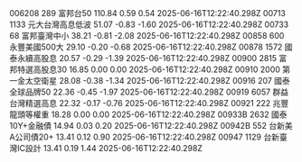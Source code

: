006208	289	富邦台50	110.84	0.59	0.54	2025-06-16T12:22:40.298Z
00713	1133	元大台灣高息低波	51.07	-0.83	-1.60	2025-06-16T12:22:40.298Z
00733	68	富邦臺灣中小	38.21	-0.81	-2.08	2025-06-16T12:22:40.298Z
00858	600	永豐美國500大	29.10	-0.20	-0.68	2025-06-16T12:22:40.298Z
00878	1572	國泰永續高股息	20.57	-0.29	-1.39	2025-06-16T12:22:40.298Z
00900	2815	富邦特選高股息30	16.85	0.00	0.00	2025-06-16T12:22:40.298Z
00910	2000	第一金太空衛星	28.08	-0.38	-1.34	2025-06-16T12:22:40.298Z
00916	207	國泰全球品牌50	22.36	-0.45	-1.97	2025-06-16T12:22:40.298Z
00919	6057	群益台灣精選高息	22.32	-0.17	-0.76	2025-06-16T12:22:40.298Z
00921	222	兆豐龍頭等權重	18.28	0.00	0.00	2025-06-16T12:22:40.298Z
00933B	2632	國泰10Y+金融債	14.94	0.03	0.20	2025-06-16T12:22:40.298Z
00942B	552	台新美A公司債20+	13.41	0.12	0.90	2025-06-16T12:22:40.298Z
00947	1129	台新臺灣IC設計	13.41	0.19	1.44	2025-06-16T12:22:40.298Z